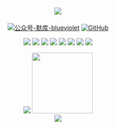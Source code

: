 <h1 align="center">
  <a href="https://sunguoqi.com/">
    <img src="https://readme-typing-svg.herokuapp.com/?lines=在鲁迅的后园，可以看见墙外有两株树;一株是枣树，还有一株也是枣树。&center=true&size=20">
  </a>
</h1>

<!-- <h2 align="center">关于<img src="https://media.giphy.com/media/mGcNjsfWAjY5AEZNw6/giphy.gif" width="50"></h2> -->
<p align="center">
<!--   <img src="https://img-blog.csdnimg.cn/f7384c88956d4378b72e47548e19c9f8.gif" alt="f7384c88956d4378b72e47548e19c9f8.gif" width="50" /> -->
</p><p align="center">
    <a href=""><img src="https://img.shields.io/badge/公众号-默库-blueviolet" alt="公众号-默库-blueviolet" /></a>
<!--   <a href="https://juejin.cn/user/xxxx/"><img src="https://img.shields.io/badge/juejin-掘金-blue.svg" alt="掘金" /></a>
  <a href="https://space.bilibili.com/xxxx"><img src="https://img.shields.io/badge/bilibili-哔哩哔哩-critical" alt="哔哩哔哩" /></a>
<a href="https://bbs.huaweicloud.com/community/usersnew/id_xxxx"><img src="https://img.shields.io/badge/华为云社区-xx-ff69b4" alt="华为云社区-xx-ff69b4" /></a> -->
<!--   <a href="https://bbs.csdn.net/forums/xxxx"><img src="https://img.shields.io/badge/CSDN-xxx-yellow" alt="CSDN-xxx-yellow" /></a> -->
<a href="https://github.com/imoki/"><img src="https://img.shields.io/badge/GitHub-存储库-black.svg" alt="GitHub" /></a>
<!-- <a href="https://app.yinxiang.com/fx/xxxxxx"><img src="https://img.shields.io/badge/wechat-微信-blue" alt="wechat-微信-blue" /></a> -->
</p>

<!-- <h2 align="center">技术栈<img src="https://media.giphy.com/media/WUlplcMpOCEmTGBtBW/giphy.gif" width="30"></h2> -->
<p align="center">
<img src="https://img.shields.io/badge/-JavaScript-black?style=flat-square&logo=javascript"/>
<img src="https://img.shields.io/badge/-Nodejs-black?style=flat-square&logo=Node.js"/>
<img src="https://img.shields.io/badge/-Expressjs-black?style=flat-square&logo=Express.js"/>
<img src="https://img.shields.io/badge/-React-black?style=flat-square&logo=react"/>
<img src="https://img.shields.io/badge/-MongoDB-black?style=flat-square&logo=mongodb"/>
<img src="https://img.shields.io/badge/-MySQL-black?style=flat-square&logo=mysql"/>
<img src="https://img.shields.io/badge/-Git-black?style=flat-square&logo=git"/>
<img src="https://img.shields.io/badge/-GitHub-black?style=flat-square&logo=github"/>
</p>

<!-- <p align="center">
<img src="https://img.shields.io/badge/C-00599C?style=flat-square&logo=c&logoColor=white"/>
<img src="https://img.shields.io/badge/-java-E34A86?style=flat-square&logo=java"/>
<img src="https://img.shields.io/badge/-C++-00599C?style=flat-square&logo=c"/>
<img src="https://img.shields.io/badge/-HTML5-E34F26?style=flat-square&logo=html5&logoColor=white"/>
<img src="https://img.shields.io/badge/-CSS3-1572B6?style=flat-square&logo=css3"/>
<img src="https://img.shields.io/badge/-Bootstrap-563D7C?style=flat-square&logo=bootstrap"/>
<img src="https://img.shields.io/badge/-Heroku-430098?style=flat-square&logo=heroku"/>
</p> -->

<div>

  <div align="center">
    <img  src="https://github-readme-stats.vercel.app/api/top-langs/?username=imoki&hide_title=true&hide_border=true&layout=compact&langs_count=6&text_color=000&icon_color=fff&bg_color=0,52fa5a,4dfcff,c64dff&theme=graywhite" />
    <img height="137px" src="https://github-readme-stats.vercel.app/api?username=imoki&show_icons=true&theme=nightowl&hide_title=true&hide_border=true" />
  </div>
</div>
  <div align="center">
    <img src="https://metrics.lecoq.io/imoki?template=classic&config.timezone=Asia%2FShanghai">
  </div>
<!-- <div align="center">
    <img src="https://activity-graph.herokuapp.com/graph?username=imoki&theme=xcode" />
</div> -->
